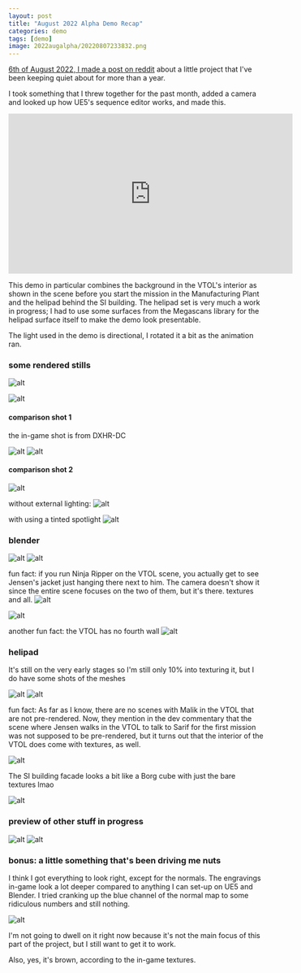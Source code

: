 ```yaml
---
layout: post
title: "August 2022 Alpha Demo Recap"
categories: demo
tags: [demo]
image: 2022augalpha/20220807233832.png
---
```


[6th of August 2022, I made a post on reddit](https://www.reddit.com/r/Deusex/comments/whs7ox/a_first_demo_in_my_project_to_recreate/) about a little project that I've been keeping quiet about for more than a year.

I took something that I threw together for the past month, added a camera and looked up how UE5's sequence editor works, and made this.

<iframe width="560" height="315" src="https://www.youtube.com/embed/hReMq_UZFhc" title="YouTube video player" frameborder="0" allow="accelerometer; autoplay; clipboard-write; encrypted-media; gyroscope; picture-in-picture" allowfullscreen></iframe>

This demo in particular combines the background in the VTOL's interior as shown in the scene before you start the mission in the Manufacturing Plant and the helipad behind the SI building. The helipad set is very much a work in progress; I had to use some surfaces from the Megascans library for the helipad surface itself to make the demo look presentable.

The light used in the demo is directional, I rotated it a bit as the animation ran.

### some rendered stills

![alt](assets/img/2022augalpha/20220807233913.png)

![alt](assets/img/2022augalpha/20220807234127.png)

#### comparison shot 1

the in-game shot is from DXHR-DC

![alt](assets/img/2022augalpha/20220807234310.png)
![alt](assets/img/2022augalpha/20220807234300.png)

#### comparison shot 2
![alt](assets/img/2022augalpha/20220807234505.png)

without external lighting:
![alt](assets/img/2022augalpha/20220807234456.png)

with using a tinted spotlight 
![alt](assets/img/2022augalpha/20220808174728.png)

### blender
![alt](assets/img/2022augalpha/20220808221736.png)
![alt](assets/img/2022augalpha/20220808221523.png)

fun fact: if you run Ninja Ripper on the VTOL scene, you actually get to see Jensen's jacket just hanging there next to him. The camera doesn't show it since the entire scene focuses on the two of them, but it's there. textures and all.
![alt](assets/img/2022augalpha/20220808221553.png)

![alt](assets/img/2022augalpha/20220808221816.png)

another fun fact: the VTOL has no fourth wall
![alt](assets/img/2022augalpha/20220808221841.png)

### helipad

It's still on the very early stages so I'm still only 10% into texturing it, but I do have some shots of the meshes

![alt](assets/img/2022augalpha/20220808222003.png)
![alt](assets/img/2022augalpha/20220808222024.png)

fun fact: As far as I know, there are no scenes with Malik in the VTOL that are not pre-rendered. Now, they mention in the dev commentary that the scene where Jensen walks in the VTOL to talk to Sarif for the first mission was not supposed to be pre-rendered, but it turns out that the interior of the VTOL does come with textures, as well.

![alt](assets/img/2022augalpha/20220808222316.png)


The SI building facade looks a bit like a Borg cube with just the bare textures lmao

![alt](assets/img/2022augalpha/20220808222430.png)

### preview of other stuff in progress 

![alt](assets/img/2022augalpha/20220808222750.png)
![alt](assets/img/2022augalpha/20220808222935.png)

### bonus: a little something that's been driving me nuts

I think I got everything to look right, except for the normals. The engravings in-game look a lot deeper compared to anything I can set-up on UE5 and Blender. I tried cranking up the blue channel of the normal map to some ridiculous numbers and still nothing.

![alt](assets/img/2022augalpha/20220808223145.png)

I'm not going to dwell on it right now because it's not the main focus of this part of the project, but I still want to get it to work.

Also, yes, it's brown, according to the in-game textures.